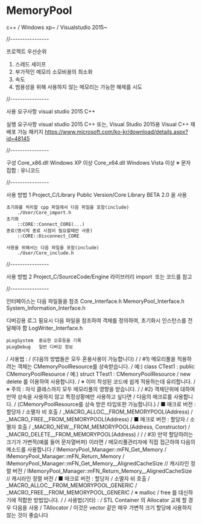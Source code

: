 # MemoryPool
c++ / Windows xp~ / Visualstudio 2015~

//----------------

프로젝트 우선순위
  1. 스레드 세이프
  2. 부가적인 메모리 소모비용의 최소화
  3. 속도
  4. 범용성을 위해 사용하지 않는 메모리는 가능한 해제를 시도
  
//----------------
  
사용 요구사항
	visual studio 2015 C++

실행 요구사항
	visual studio 2015 C++ 또는,
	Visual Studio 2015용 Visual C++ 재배포 가능 패키지
		https://www.microsoft.com/ko-kr/download/details.aspx?id=48145

//----------------

구성
	Core_x86.dll	Windows XP 이상
	Core_x64.dll	Windows Vista 이상
	※ 문자 집합 : 유니코드

//----------------

사용 방법 1
  Project_C/Library Public Version/Core Library BETA 2.0 을 사용
  
	초기화를 처리할 cpp 파일에서 다음 파일을 포함(include)
		./User/Core_import.h
	초기화
		::CORE::Connect_CORE(...)
	종료(명시적 종료 시점이 필요할때만 사용)
		::CORE::Disconnect_CORE

	사용을 위해서는 다음 파일을 포함(include)
		./User/Core_include.h

//----------------

사용 방법 2
  Project_C/SourceCode/Engine 라이브러리 import
  또는 코드를 참고

//----------------

인터페이스는 다음 파일들을 참조
	Core_Interface.h
	MemoryPool_Interface.h
	System_Information_Interface.h

디버깅용 로그 필요시 다음 파일을 참조하여 객체를 정의하여, 초기화시 인스턴스를 전달해야 함
	LogWriter_Interface.h

	pLogSystem	중요한 오류등을 기록
	pLogDebug	일반 디버깅 정보



/   사용법 : 
/       (다음의 방법들은 모두 혼용사용이 가능합니다) 
/ 
/       #1) 메모리풀을 적용하려는 객체는 CMemoryPoolResource를 상속받습니다. 
/           예:) class CTest1 : public CMemoryPoolResource 
/           예:) struct TTest1 : CMemoryPoolResource 
/           new delete 를 이용하여 사용합니다. 
/           ※ 이미 작성된 코드에 쉽게 적용하는데 유리합니다. 
/           ※ 주의 : 자식 클래스까지 모두 메모리풀의 영향을 받습니다. 
/ 
/       #2) 객체단위에 대하여 만약 상속을 사용하지 않고 특정상황에만 사용하고 싶다면 
/           다음의 매크로를 사용합니다. 
/           (CMemoryPoolResource를 상속 받은 타입또한 가능합니다.) 
/           ■ 매크로 버전 : 할당자 / 소멸자 비 호출 
/               _MACRO_ALLOC__FROM_MEMORYPOOL(Address) 
/               _MACRO_FREE__FROM_MEMORYPOOL(Address) 
/           ■ 매크로 버전 : 할당자 / 소멸자 호출 
/               _MACRO_NEW__FROM_MEMORYPOOL(Address, Constructor) 
/               _MACRO_DELETE__FROM_MEMORYPOOL(Address) 
/ 
/ 
/       #3) 만약 할당하려는 크기가 가변적(예를 들어 문자열버퍼) 이라면 
/           메모리풀관리자에 직접 접근하여 다음의 메소드를 사용합니다 
/           IMemoryPool_Manager::mFN_Get_Memory 
/           IMemoryPool_Manager::mFN_Return_Memory 
/           IMemoryPool_Manager::mFN_Get_Memory__AlignedCacheSize       // 캐시라인 정렬 버전 
/           IMemoryPool_Manager::mFN_Return_Memory__AlignedCacheSize    // 캐시라인 정렬 버전 
/           ■ 매크로 버전 : 할당자 / 소멸자 비 호출 
/               _MACRO_ALLOC__FROM_MEMORYPOOL_GENERIC 
/               _MACRO_FREE__FROM_MEMORYPOOL_GENERIC 
/           ※ malloc / free 를 대신하기에 적합한 방법입니다. 
/ 
/   사용법(기타) : 
/   STL Container 의 Allocator 교체 할 경우 다음을 사용 
/       TAllocator 
/           이것은 vector 같은 매우 가변적 크기 할당에 사용하지 않는 것이 좋습니다 
 
